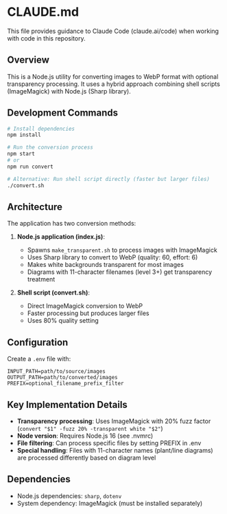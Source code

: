 # CLAUDE.md

This file provides guidance to Claude Code (claude.ai/code) when working with code in this repository.

## Overview

This is a Node.js utility for converting images to WebP format with optional transparency processing. It uses a hybrid approach combining shell scripts (ImageMagick) with Node.js (Sharp library).

## Development Commands

```bash
# Install dependencies
npm install

# Run the conversion process
npm start
# or
npm run convert

# Alternative: Run shell script directly (faster but larger files)
./convert.sh
```

## Architecture

The application has two conversion methods:

1. **Node.js application (index.js)**:
   - Spawns `make_transparent.sh` to process images with ImageMagick
   - Uses Sharp library to convert to WebP (quality: 60, effort: 6)
   - Makes white backgrounds transparent for most images
   - Diagrams with 11-character filenames (level 3+) get transparency treatment

2. **Shell script (convert.sh)**:
   - Direct ImageMagick conversion to WebP
   - Faster processing but produces larger files
   - Uses 80% quality setting

## Configuration

Create a `.env` file with:
```
INPUT_PATH=path/to/source/images
OUTPUT_PATH=path/to/converted/images
PREFIX=optional_filename_prefix_filter
```

## Key Implementation Details

- **Transparency processing**: Uses ImageMagick with 20% fuzz factor (`convert "$1" -fuzz 20% -transparent white "$2"`)
- **Node version**: Requires Node.js 16 (see .nvmrc)
- **File filtering**: Can process specific files by setting PREFIX in .env
- **Special handling**: Files with 11-character names (plant/line diagrams) are processed differently based on diagram level

## Dependencies

- Node.js dependencies: `sharp`, `dotenv`
- System dependency: ImageMagick (must be installed separately)